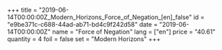 +++
title = "2019-06-14T00:00:00Z_Modern_Horizons_Force_of_Negation_[en]_false"
id = "e9be371c-c688-44ad-ab71-bd4c9f242d58"
date = "2019-06-14T00:00:00Z"
name = "Force of Negation"
lang = ["en"]
price = "40.61"
quantity = 4
foil = false
set = "Modern Horizons"
+++
